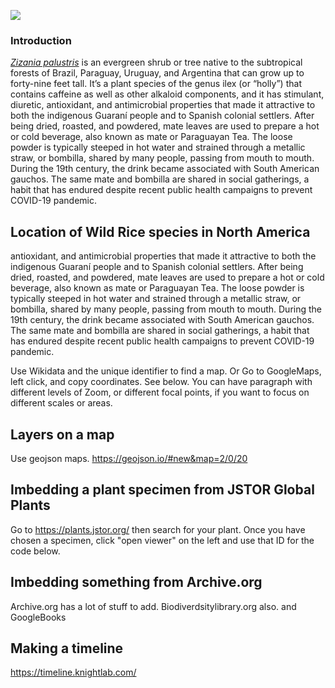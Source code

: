 <a href="https://www.juncture-digital.org"><img src="https://juncture-digital.github.io/juncture/static/images/ve-button.png"></a>

<param ve-config 
       title="Wild Rice"
       author="Lindi Masur"
       source-image="https://upload.wikimedia.org/wikipedia/commons/d/d5/Zizania_palustris_macro.jpg"
       banner="https://upload.wikimedia.org/wikipedia/commons/d/d5/Zizania_palustris_macro.jpg"
       layout="vertical">

### Introduction

[*Zizania palustris*](https://powo.science.kew.org/taxon/urn:lsid:ipni.org:names:304686-2) is an evergreen shrub or tree native to the subtropical forests of Brazil, Paraguay, Uruguay, and Argentina that can grow up to forty-nine feet tall. It’s a plant species of the genus ilex (or “holly”) that contains caffeine as well as other alkaloid components, and it has stimulant, diuretic, antioxidant, and antimicrobial properties that made it attractive to both the indigenous Guaraní people and to Spanish colonial settlers. After being dried, roasted, and powdered, mate leaves are used to prepare a hot or cold beverage, also known as mate or Paraguayan Tea. The loose powder is typically steeped in hot water and strained through a <span data-click-image-zoomto="212,231,462,467"> metallic straw</span>, or bombilla, shared by many people, passing from mouth to mouth. During the 19th century, the drink became associated with South American gauchos. The same mate and bombilla are shared in social gatherings, a habit that has endured despite recent public health campaigns to prevent COVID-19 pandemic.

<param ve-video
       id="kNjTsmfImeY"
       title="Why Manoomin is so expensive">

## Location of Wild Rice species in North America

antioxidant, and antimicrobial properties that made it attractive to both the indigenous Guaraní people and to Spanish colonial settlers. After being dried, roasted, and powdered, mate leaves are used to prepare a hot or cold beverage, also known as mate or Paraguayan Tea. The loose powder is typically steeped in hot water and strained through a <span data-click-image-zoomto="212,231,462,467"> metallic straw</span>, or bombilla, shared by many people, passing from mouth to mouth. During the 19th century, the drink became associated with South American gauchos. The same mate and bombilla are shared in social gatherings, a habit that has endured despite recent public health campaigns to prevent COVID-19 pandemic.

Use Wikidata and the unique identifier to find a map. Or Go to GoogleMaps, left click, and copy coordinates. See below. You can have paragraph with different levels of Zoom, or different focal points, if you want to focus on different scales or areas. 

<param ve-map center="36.144631251519826, -86.79027462424366" show-labels zoom=6>
                                                                          
## Layers on a map
                                                                          
 Use geojson maps.   https://geojson.io/#new&map=2/0/20                                                                       

## Imbedding a plant specimen from JSTOR Global Plants 

Go to https://plants.jstor.org/ then search for your plant. Once you have chosen a specimen, click "open viewer" on the left and use that ID for the code below.

<param ve-plant-specimen jpid="10.5555/al.ap.specimen.k000588599">

## Imbedding something from Archive.org

Archive.org has a lot of stuff to add. Biodiverdsitylibrary.org also. and GoogleBooks

<param ve-iframe src="https://archive.org/details/plantesusuellesd00sain/page/n14/mode/2up?view=theater&output=embed">


## Making a timeline

https://timeline.knightlab.com/ 
